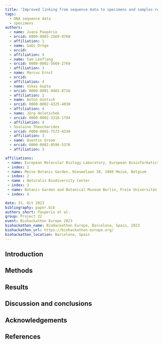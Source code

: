 ```yaml
---
title: 'Improved linking from sequence data to specimens and samples repositories'
tags:
  - DNA sequence data
  - specimens
authors:
  - name: Joana Paupério
  - orcid: 0000-0003-2569-0768
  - affiliation: 1
  - name: Gabi Dröge
  - orcid: 
  - affiliation: 4
  - name: Sam Leeflang
  - orcid: 0000-0002-5669-2769
  - affiliation: 3
  - name: Marcus Ernst
  - orcid: 
  - affiliation: 4
  - name: Vikas Gupta
  - orcid: 0000-0001-9465-8716
  - affiliation: 1
  - name: Anton Güntsch
  - orcid: 0000-0002-4325-4030
  - affiliation: 4
  - name: Jörg Holetschek
  - orcid: 0000-0002-3310-1794
  - affiliation: 4
  - Soulaine Theocharides
  - orcid: 0000-0001-7573-4330
  - affiliation: 3
  - name: Quentin Groom
  - orcid: 0000-0002-0596-5376
  - affiliation: 3

affiliations:
 - name: European Molecular Biology Laboratory, European Bioinformatics Institute, Wellcome Genome Campus, Hinxton, Cambridge, CB10 1SD, United Kingdom
 - index: 1
 - name: Meise Botanic Garden, Nieuwelaan 38, 1860 Meise, Belgium
 - index: 2
 - name : Naturalis Biodiversity Center
 - index: 3
 - name: Botanic Garden and Botanical Museum Berlin, Freie Universität Berlin, Koenigin-Luise-Str. 6-8, 14195 Berlin, Germany
 - index: 4

date: 31. Oct 2023
bibliography: paper.bib
authors_short: Pauperio et al.
group: Project 22
event: Biohackathon Europe 2023
biohackathon_name: BioHackathon Europe, Barcelona, Spain, 2023
biohackathon_url: https://biohackathon-europe.org/
biohackathon_location: Barcelona, Spain
---
```


## Introduction

## Methods

## Results
## Discussion and conclusions

## Acknowledgements

## References





